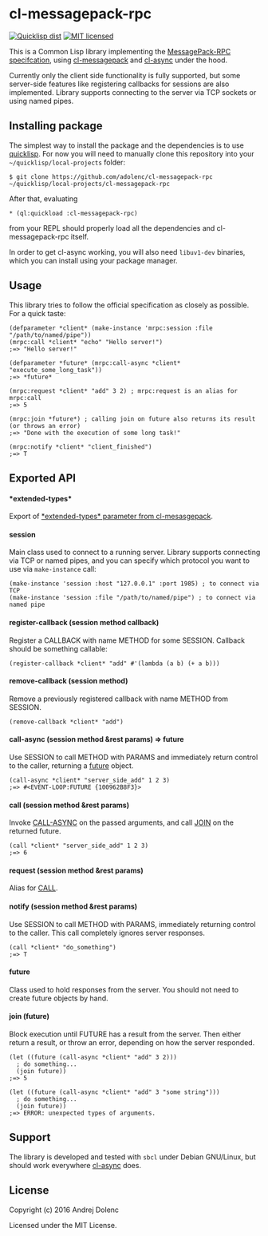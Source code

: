 cl-messagepack-rpc
==================
[![Quicklisp dist](http://quickdocs.org/badge/cl-messagepack-rpc.svg)](http://quickdocs.org/cl-messagepack-rpc/)
[![MIT licensed](https://img.shields.io/badge/license-MIT-blue.svg)](./LICENSE)

This is a Common Lisp library implementing the [MessagePack-RPC](https://github.com/msgpack-rpc/msgpack-rpc) [specifcation](https://github.com/msgpack-rpc/msgpack-rpc/blob/master/spec.md), using [cl-messagepack](https://github.com/mbrezu/cl-messagepack) and [cl-async](https://github.com/orthecreedence/cl-async) under the hood.

Currently only the client side functionality is fully supported, but some server-side features like registering callbacks for sessions are also implemented. Library supports connecting to the server via TCP sockets or using named pipes.

## Installing package
The simplest way to install the package and the dependencies is to use [quicklisp](https://www.quicklisp.org/). For now you will need to manually clone this repository into your `~/quicklisp/local-projects` folder:

    $ git clone https://github.com/adolenc/cl-messagepack-rpc ~/quicklisp/local-projects/cl-messagepack-rpc

After that, evaluating

    * (ql:quickload :cl-messagepack-rpc)

from your REPL should properly load all the dependencies and cl-messagepack-rpc itself.

In order to get cl-async working, you will also need `libuv1-dev` binaries, which you can install using your package manager.

## Usage
This library tries to follow the official specification as closely as possible. For a quick taste:

```common-lisp
(defparameter *client* (make-instance 'mrpc:session :file "/path/to/named/pipe"))
(mrpc:call *client* "echo" "Hello server!")
;=> "Hello server!"

(defparameter *future* (mrpc:call-async *client* "execute_some_long_task"))
;=> *future*

(mrpc:request *client* "add" 3 2) ; mrpc:request is an alias for mrpc:call
;=> 5

(mrpc:join *future*) ; calling join on future also returns its result (or throws an error)
;=> "Done with the execution of some long task!"

(mrpc:notify *client* "client_finished")
;=> T
```

## Exported API

#### \*extended-types\*
Export of [\*extended-types\* parameter from cl-mesasgepack](https://github.com/mbrezu/cl-messagepack#extended-types).

#### session
Main class used to connect to a running server. Library supports connecting via TCP or named pipes, and you can specify which protocol you want to use via `make-instance` call:
```common-lisp
(make-instance 'session :host "127.0.0.1" :port 1985) ; to connect via TCP
(make-instance 'session :file "/path/to/named/pipe") ; to connect via named pipe
```

#### register-callback (session method callback)
Register a CALLBACK with name METHOD for some SESSION. Callback should be something callable:
```common-lisp
(register-callback *client* "add" #'(lambda (a b) (+ a b)))
```

#### remove-callback (session method)
Remove a previously registered callback with name METHOD from SESSION.
```common-lisp
(remove-callback *client* "add")
```

#### call-async (session method &rest params) => future
Use SESSION to call METHOD with PARAMS and immediately return control to the caller, returning a [future](#future) object.
```common-lisp
(call-async *client* "server_side_add" 1 2 3)
;=> #<EVENT-LOOP:FUTURE {100962B8F3}>
```

#### call (session method &rest params)
Invoke [CALL-ASYNC](#call-async-session-method-rest-params--future) on the passed arguments, and call [JOIN](#join-future) on the returned future.
```common-lisp
(call *client* "server_side_add" 1 2 3)
;=> 6
```

#### request (session method &rest params)
Alias for [CALL](#call-session-method-rest-params).

#### notify (session method &rest params)
Use SESSION to call METHOD with PARAMS, immediately returning control to the caller. This call completely ignores server responses.
```common-lisp
(call *client* "do_something")
;=> T
```

#### future
Class used to hold responses from the server. You should not need to create future objects by hand.

#### join (future)
Block execution until FUTURE has a result from the server. Then either return a result, or throw an error, depending on how the server responded.
```common-lisp
(let ((future (call-async *client* "add" 3 2)))
  ; do something...
  (join future))
;=> 5

(let ((future (call-async *client* "add" 3 "some string")))
  ; do something...
  (join future))
;=> ERROR: unexpected types of arguments.
```

## Support
The library is developed and tested with `sbcl` under Debian GNU/Linux, but should work everywhere [cl-async](https://github.com/orthecreedence/cl-async) does.

## License
Copyright (c) 2016 Andrej Dolenc

Licensed under the MIT License.
